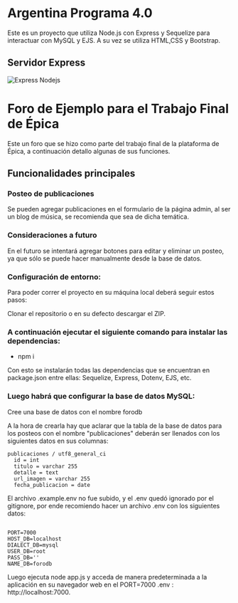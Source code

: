 # Argentina Programa 4.0

Este es un proyecto que utiliza Node.js con Express y Sequelize para interactuar con MySQL y EJS. A su vez se utiliza HTML,CSS y Bootstrap.

## Servidor Express

![Express Nodejs](https://miro.medium.com/v2/resize:fit:1400/1*f7ztMaMM0etsFHpEfkdiwA.png)

# Foro de Ejemplo para el Trabajo Final de Épica

Este un foro que se hizo como parte del trabajo final de la plataforma de Épica, a continuación detallo algunas de sus funciones.

## Funcionalidades principales

### Posteo de publicaciones
Se pueden agregar publicaciones en el formulario de la página admin, al ser un blog de música, se recomienda que sea de dicha temática.

### Consideraciones a futuro
En el futuro se intentará agregar botones para editar y eliminar un posteo, ya que sólo se puede hacer manualmente desde la base de datos.

### Configuración de entorno:

Para poder correr el proyecto en su máquina local deberá seguir estos pasos:

Clonar el repositorio o en su defecto descargar el ZIP.

### A continuación ejecutar el siguiente comando para instalar las dependencias:

- npm i

Con esto se instalarán todas las dependencias que se encuentran en package.json entre ellas: Sequelize, Express, Dotenv, EJS, etc.

### Luego habrá que configurar la base de datos MySQL:

Cree una base de datos con el nombre forodb

A la hora de crearla hay que aclarar que la tabla de la base de datos para los posteos con el nombre "publicaciones" deberán ser llenados con los siguientes datos en sus columnas:

```
publicaciones / utf8_general_ci
  id = int
  titulo = varchar 255
  detalle = text
  url_imagen = varchar 255
  fecha_publicacion = date
```


El archivo .example.env no fue subido, y el .env quedó ignorado por el gitignore, por ende recomiendo hacer un archivo .env con los siguientes datos:

```

PORT=7000
HOST_DB=localhost
DIALECT_DB=mysql
USER_DB=root
PASS_DB=''
NAME_DB=forodb

```

   
Luego ejecuta node app.js y acceda de manera predeterminada a la aplicación en su navegador web en el PORT=7000 .env : http://localhost:7000.





